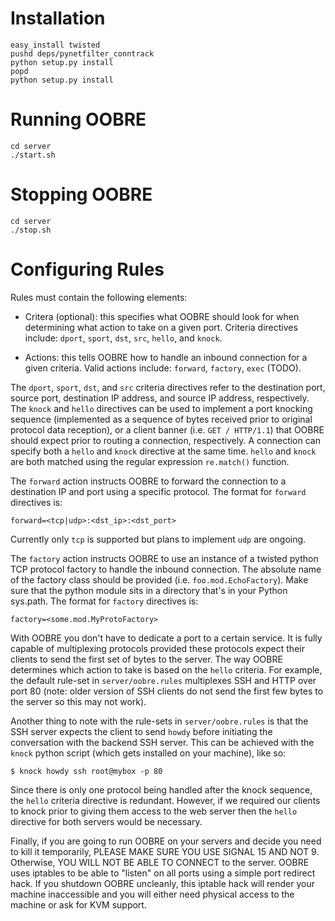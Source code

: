 # Installation

```console
easy_install twisted
pushd deps/pynetfilter_conntrack
python setup.py install
popd
python setup.py install
```

# Running OOBRE

```console
cd server
./start.sh
```

# Stopping OOBRE

```console
cd server
./stop.sh
```

# Configuring Rules

Rules must contain the following elements:

* Critera (optional): this specifies what OOBRE should look for when determining what action to take on a given port.
  Criteria directives include: `dport`, `sport`, `dst`, `src`, `hello`, and `knock`.

* Actions: this tells OOBRE how to handle an inbound connection for a given criteria. Valid actions include: `forward`,
  `factory`, `exec` (TODO).

The `dport`, `sport`, `dst`, and `src` criteria directives refer to the destination port, source port, destination IP
address, and source IP address, respectively. The `knock` and `hello` directives can be used to implement a port
knocking sequence (implemented as a sequence of bytes received prior to original protocol data reception), or a client
banner (i.e. `GET / HTTP/1.1`) that OOBRE should expect prior to routing a connection, respectively. A connection can
specify both a `hello` and `knock` directive at the same time. `hello` and `knock` are both matched using the regular
expression `re.match()` function.

The `forward` action instructs OOBRE to forward the connection to a destination IP and port using a specific protocol.
The format for `forward` directives is:

`forward=<tcp|udp>:<dst_ip>:<dst_port>`

Currently only `tcp` is supported but plans to implement `udp` are ongoing.

The `factory` action instructs OOBRE to use an instance of a twisted python TCP protocol factory to handle the inbound
connection. The absolute name of the factory class should be provided (i.e. `foo.mod.EchoFactory`). Make sure that the
python module sits in a directory that's in your Python sys.path. The format for `factory` directives is:

`factory=<some.mod.MyProtoFactory>`

With OOBRE you don't have to dedicate a port to a certain service. It is fully capable of multiplexing protocols
provided these protocols expect their clients to send the first set of bytes to the server. The way OOBRE determines
which action to take is based on the `hello` criteria. For example, the default rule-set in `server/oobre.rules` multiplexes SSH and
HTTP over port 80 (note: older version of SSH clients do not send the first few bytes to the server so this may not
work).

Another thing to note with the rule-sets in `server/oobre.rules` is that the SSH server expects the client to send `howdy` before
initiating the conversation with the backend SSH server. This can be achieved with the `knock` python script (which
gets installed on your machine), like so:

```console
$ knock howdy ssh root@mybox -p 80
```

Since there is only one protocol being handled after the knock sequence, the `hello` criteria directive is redundant.
However, if we required our clients to knock prior to giving them access to the web server then the `hello` directive
for both servers would be necessary.

Finally, if you are going to run OOBRE on your servers and decide you need to kill it temporarily, PLEASE MAKE SURE
YOU USE SIGNAL 15 AND NOT 9. Otherwise, YOU WILL NOT BE ABLE TO CONNECT to the server. OOBRE uses iptables to be able
to "listen" on all ports using a simple port redirect hack. If you shutdown OOBRE uncleanly, this iptable hack will
render your machine inaccessible and you will either need physical access to the machine or ask for KVM support.
